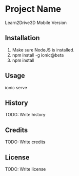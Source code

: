 # Project Name

Learn2Drive3D Mobile Version

## Installation

1. Make sure NodeJS is installed.
2. npm install -g ionic@beta
3. npm install

## Usage

ionic serve

## History

TODO: Write history

## Credits

TODO: Write credits

## License

TODO: Write license